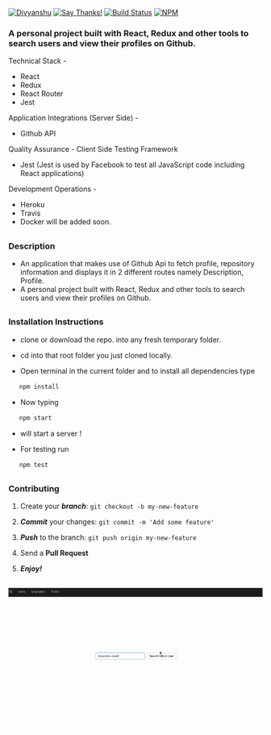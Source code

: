 
[![Divyanshu](https://img.shields.io/badge/divyanshu-owner-brightgreen.svg?style=flat)](http://www.divyanshurawat.in)
[![Say Thanks!](https://img.shields.io/badge/Say%20Thanks-!-1EAEDB.svg)](https://saythanks.io/to/divyanshu-rawat)
[![Build Status](https://travis-ci.org/divyanshu-rawat/JS-Testing.svg?branch=master)](https://travis-ci.org/divyanshu-rawat/JS-Testing)
[![NPM](https://img.shields.io/badge/npm-v3.10.10-blue.svg)](https://www.npmjs.com/package/npm)

### A personal project built with React, Redux and other tools to search users and view their profiles on Github.

Technical Stack - 
* React
* Redux
* React Router
* Jest

Application Integrations (Server Side) -
* Github API

Quality Assurance -
Client Side Testing Framework
* Jest (Jest is used by Facebook to test all JavaScript code including React applications)
 
Development Operations - 
* Heroku
* Travis
* Docker will be added soon.

##

### Description

* An application that makes use of Github Api to fetch profile, repository information and displays it in 2 different routes namely Description, Profile.
* A personal project built with React, Redux and other tools to search users and view their profiles on Github.

##

### Installation Instructions

* clone or download the repo. into any fresh temporary folder.

* cd into that root folder you just cloned locally.

* Open terminal in the current folder and to install all dependencies type 

```javascript
   npm install 
```

* Now typing 

```javascript
   npm start 
```

* will start a server !

* For testing run

```javascript
   npm test 
```

##

### Contributing

1. Create your **_branch_**: `git checkout -b my-new-feature`

2. **_Commit_** your changes: `git commit -m 'Add some feature'`

3. **_Push_** to the branch: `git push origin my-new-feature`

4. Send a **Pull Request**

5. **_Enjoy!_**

##

![Alt Text](https://github.com/divyanshu-rawat/Github-App-Redux/blob/master/Assets/screencast.gif)
